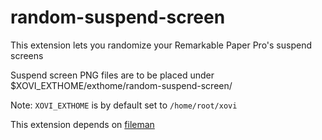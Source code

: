 # random-suspend-screen

This extension lets you randomize your Remarkable Paper Pro's suspend screens

Suspend screen PNG files are to be placed under $XOVI_EXTHOME/exthome/random-suspend-screen/

Note: `XOVI_EXTHOME` is by default set to `/home/root/xovi`

This extension depends on [fileman](../fileman/)
